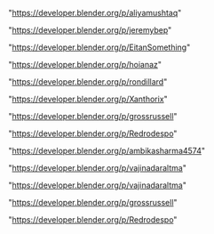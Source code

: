 "https://developer.blender.org/p/aliyamushtaq"

"https://developer.blender.org/p/jeremybep"

"https://developer.blender.org/p/EitanSomething"

"https://developer.blender.org/p/hoianaz"

"https://developer.blender.org/p/rondillard"

"https://developer.blender.org/p/Xanthorix"

"https://developer.blender.org/p/grossrussell"

"https://developer.blender.org/p/Redrodespo"

"https://developer.blender.org/p/ambikasharma4574"

"https://developer.blender.org/p/vajinadaraltma"

 
"https://developer.blender.org/p/vajinadaraltma"


"https://developer.blender.org/p/grossrussell"


"https://developer.blender.org/p/Redrodespo"


 
